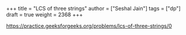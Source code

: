 +++
title = "LCS of three strings"
author = ["Seshal Jain"]
tags = ["dp"]
draft = true
weight = 2368
+++

<https://practice.geeksforgeeks.org/problems/lcs-of-three-strings/0>
